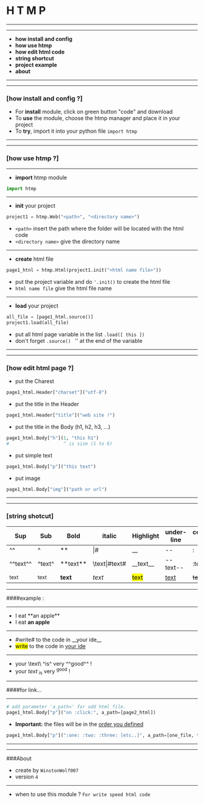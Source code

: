 # H T M P

---
---
* **how install and config**
* **how use htmp**
* **how edit html code** 
* **string shortcut**
* **project example**
* **about**
---
---

### [how install and config ?]
* For **install** module, click on green button "code" and download
* To **use** the module, choose the htmp manager and place it in your project
* To **try**, import it into your python file ```import htmp```

---
---

### [how use htmp ?]

---

* **import** htmp module
```python
import htmp
```

---

* **init** your project
```python
project1 = htmp.Web("<path>", "<directory name>")
```
* ```<path>``` insert the path where the folder will be located with the html code
* ```<directory name>``` give the directory name
---

* **create** html file
```python
page1_htnl = htmp.Html(project1.init("<html name file>"))
```

* put the project variable and do ```'.init()``` to create the html file
* ```html name file``` give the html file name

---

* **load** your project
```python
all_file = [page1_html.source()]
project1.load(all_file)
```

* put all html page variable in the list ```.load([ this ])```
* don't forget ```.source() ``` '' at the end of the variable 
---
---

### [how edit html page ?]
* put the Charest
```python
page1_html.Header["charset"]("utf-8")
```

* put the title in the Header
```python
page1_html.Header["title"]("web site !")
```

* put the title in the Body (h1, h2, h3, ...)
```python
page1_html.Body["h"](1, "this h1")
#                    ^ is size (1 to 6)
```

* put simple text
```python
page1_html.Body["p"]("this text")
```

* put image
```python
page1_html.Body["img"]("path or url")
```

---
---

### [string shotcut]
|Sup|Sub|Bold|italic|Highlight|under-line|center-line|link|
|---|---|----|------|---------|----------|-----------|----|
|^^|^|**|\|#|__|--|:|
|^^text^^|^text^|**text\*\*|\\text\\|#text#|__text\_\_|--text--|:text:|
|<sup>text|<sub>text|<strong>text|<em>text|<mark>text|<u>text|<strike>text|<a>text|

---
####example :

---
* I eat **an apple\*\*
* I eat **an apple**
---
* \#write# to the code in __your ide\_\_
* <mark>write</mark> to the code in <u>your ide</u>
---
* your \text\ ^is^ very ^^good^^ !
* your <em>text</em> <sub>is</sub> very <sup>good</sup> !
---
####for link...

---
```python
# add parameter 'a_path=' for add html file.
page1_html.Body["p"]("on :click:", a_path=[page2_html])
```

* **Important:** the files will be in the <u>order you defined</u>
```python
page1_html.Body["p"](":one: :two: :three: [etc..]", a_path=[one_file, tow_file, three_file])
```

---
---
###About

* create by ```WinstonWolf007```
* version ```4```

---
* when to use this module ? ```For write speed html code```